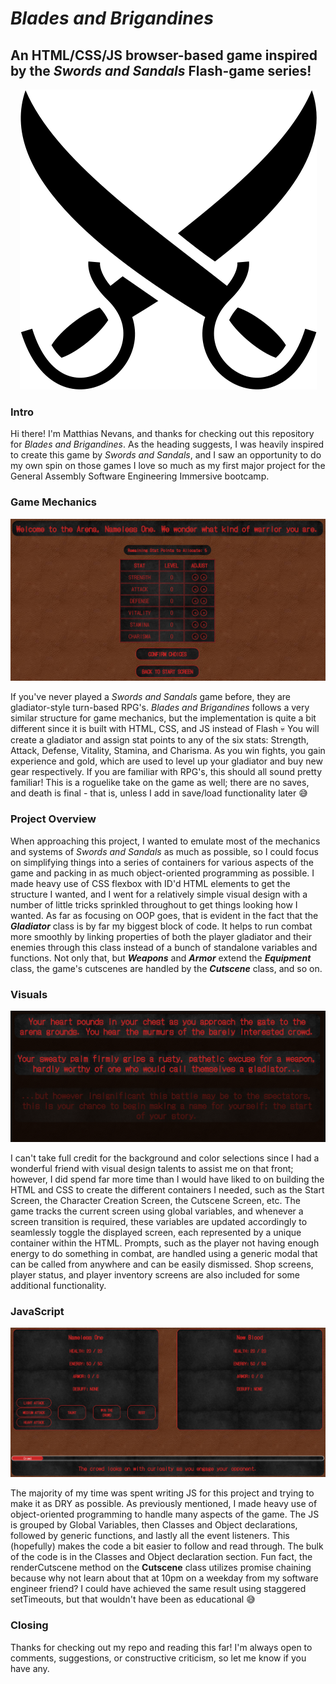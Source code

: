 # *Blades and Brigandines* #
## An HTML/CSS/JS browser-based game inspired by the *Swords and Sandals* Flash-game series! ##

<center>

![crossed swords](Images/crossed%20swords.png)

</center>

### Intro ###
Hi there! I'm Matthias Nevans, and thanks for checking out this repository for *Blades and Brigandines*. As the heading suggests, I was heavily inspired to create this game by *Swords and Sandals*, and I saw an opportunity to do my own spin on those games I love so much as my first major project for the General Assembly Software Engineering Immersive bootcamp.

### Game Mechanics ###

<center>

![crossed swords](Images/stat%20screen.PNG)

</center>

If you've never played a *Swords and Sandals* game before, they are gladiator-style turn-based RPG's. *Blades and Brigandines* follows a very similar structure for game mechanics, but the implementation is quite a bit different since it is built with HTML, CSS, and JS instead of Flash :skull: You will create a gladiator and assign stat points to any of the six stats: Strength, Attack, Defense, Vitality, Stamina, and Charisma. As you win fights, you gain experience and gold, which are used to level up your gladiator and buy new gear respectively. If you are familiar with RPG's, this should all sound pretty familiar! This is a roguelike take on the game as well; there are no saves, and death is final - that is, unless I add in save/load functionality later :sweat_smile:

### Project Overview ###
When approaching this project, I wanted to emulate most of the mechanics and systems of *Swords and Sandals* as much as possible, so I could focus on simplifying things into a series of containers for various aspects of the game and packing in as much object-oriented programming as possible. I made heavy use of CSS flexbox with ID'd HTML elements to get the structure I wanted, and I went for a relatively simple visual design with a number of little tricks sprinkled throughout to get things looking how I wanted. As far as focusing on OOP goes, that is evident in the fact that the ***Gladiator*** class is by far my biggest block of code. It helps to run combat more smoothly by linking properties of both the player gladiator and their enemies through this class instead of a bunch of standalone variables and functions. Not only that, but ***Weapons*** and ***Armor*** extend the ***Equipment*** class, the game's cutscenes are handled by the ***Cutscene*** class, and so on.

### Visuals ###

<center>

![crossed swords](Images/cutscene%20example.PNG)

</center>

I can't take full credit for the background and color selections since I had a wonderful friend with visual design talents to assist me on that front; however, I did spend far more time than I would have liked to on building the HTML and CSS to create the different containers I needed, such as the Start Screen, the Character Creation Screen, the Cutscene Screen, etc. The game tracks the current screen using global variables, and whenever a screen transition is required, these variables are updated accordingly to seamlessly toggle the displayed screen, each represented by a unique container within the HTML. Prompts, such as the player not having enough energy to do something in combat, are handled using a generic modal that can be called from anywhere and can be easily dismissed. Shop screens, player status, and player inventory screens are also included for some additional functionality.

### JavaScript ###

<center>

![crossed swords](Images/battle%20screen.PNG)

</center>

The majority of my time was spent writing JS for this project and trying to make it as DRY as possible. As previously mentioned, I made heavy use of object-oriented programming to handle many aspects of the game. The JS is grouped by Global Variables, then Classes and Object declarations, followed by generic functions, and lastly all the event listeners. This (hopefully) makes the code a bit easier to follow and read through. The bulk of the code is in the Classes and Object declaration section. Fun fact, the renderCutscene method on the **Cutscene** class utilizes promise chaining because why not learn about that at 10pm on a weekday from my software engineer friend? I could have achieved the same result using staggered setTimeouts, but that wouldn't have been as educational :sweat_smile:

### Closing ###
Thanks for checking out my repo and reading this far! I'm always open to comments, suggestions, or constructive criticism, so let me know if you have any.